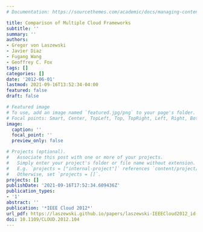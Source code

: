 ```yaml
---
# Documentation: https://sourcethemes.com/academic/docs/managing-content/

title: Comparison of Multiple Cloud Frameworks
subtitle: ''
summary: ''
authors:
- Gregor von Laszewski
- Javier Diaz
- Fugang Wang
- Geoffrey C. Fox
tags: []
categories: []
date: '2012-06-01'
lastmod: 2021-09-16T13:52:34-04:00
featured: false
draft: false

# Featured image
# To use, add an image named `featured.jpg/png` to your page's folder.
# Focal points: Smart, Center, TopLeft, Top, TopRight, Left, Right, BottomLeft, Bottom, BottomRight.
image:
  caption: ''
  focal_point: ''
  preview_only: false

# Projects (optional).
#   Associate this post with one or more of your projects.
#   Simply enter your project's folder or file name without extension.
#   E.g. `projects = ["internal-project"]` references `content/project/deep-learning/index.md`.
#   Otherwise, set `projects = []`.
projects: []
publishDate: '2021-09-16T17:52:34.609436Z'
publication_types:
- '1'
abstract: ''
publication: '*IEEE Cloud 2012*'
url_pdf: https://laszewski.github.io/papers/laszewski-IEEECloud2012_id-4803.pdf
doi: 10.1109/CLOUD.2012.104
---
```

